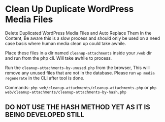 # Clean Up Duplicate WordPress Media Files
Delete Duplicated WordPress Media Files and Auto Replace Them In the Content, Be aware this is a slow process and should only be used on a need case basis where human media clean up could take awhile.

Place these files in a dir named `cleanup-attachments` inside your `/web` dir and run from the php cli. Will take awhile to process.

Run the `cleanup-attachments-by-unused.php` from the browser, This will remove any unused files that are not in the database. Please run `wp media regenerate` in the CLI after tool is done.

Commands: `php web/cleanup-attachments/cleanup-attachments.php` or `php web/cleanup-attachments/cleanup-attachments-by-hash.php` 


## DO NOT USE THE HASH METHOD YET AS IT IS BEING DEVELOPED STILL
